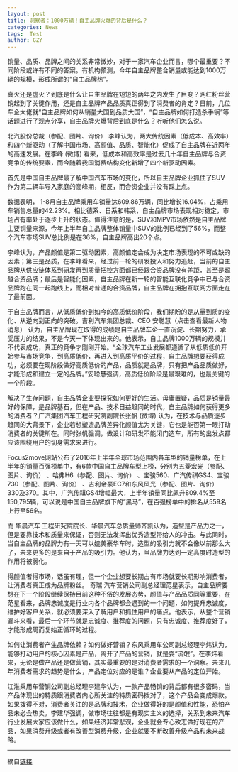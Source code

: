 ```yaml
---
layout: post
title: 洞察者：1000万辆！自主品牌火爆的背后是什么？
categories: News
tags:  Test
author: GZY
---
```


销量、品质、品牌之间的关系非常微妙，对于一家汽车企业而言，哪个最重要？不同阶段或许有不同的答案。有机构预测，今年自主品牌整合销量或能达到1000万辆的规模，形成所谓的“自主品牌热”。

真火还是虚火？到底是什么让自主品牌在短短的两年之内发生了巨变？网红粉丝营销起到了关键作用，还是自主品牌产品品质真正得到了消费者的肯定？日前，几位车企大佬就“自主品牌如何从销量大国到品质大国”，“自主品牌如何打造杀手锏”等话题进行了观点分享，自主品牌火爆背后到底是什么？听听他们怎么说。

北汽股份总裁（参配、图片、询价） 李峰认为，两大传统因素（低成本、高效率）和四个新驱动（了解中国市场、高颜值、品质、智能化）促成了自主品牌在近两年的高速发展。在李峰 (微博) 看来，低成本和高效率是过去几十年自主品牌与合资竞争的传统要素，而今随着我国消费结构变化新增了四个新驱动因素。

首先是中国自主品牌最了解中国汽车市场的变化，所以自主品牌企业抓住了SUV作为第二辆车导入家庭的高峰期，相反，而合资企业并没有踩上点。

数据表明， 1-8月自主品牌乘用车销量达609.86万辆，同比增长16.04%，占乘用车销售总量的42.23%。相比德系、日系和韩系，自主品牌市场表现相对稳定，市场占有率处于逐步上升的状态。值得注意的是，SUV和MPV市场依然是自主品牌主要销量来源，今年上半年自主品牌整体销量中SUV的比例已经到了56%，而整个汽车市场SUV总比例是在36%，自主品牌高出20个点。

李峰认为，产品颜值是第二驱动因素，高颜值定会成为决定市场表现的不可或缺的因素；第三是品质，在李峰看来，经过前一轮的研发投入和努力追赶，当前的自主品牌从供应链体系到研发再到质量把控方面都已经跟合资品牌没有差距，甚至是超越合资品牌；最后是智能化因素，自主品牌在新一轮的智能互联化竞争中已与合资品牌跑在同一起跑线上，而相对普通的合资品牌，自主品牌在拥抱互联网方面走在了最前面。

于自主品牌而言，从低质低价到如今的高质低价阶段，我们期盼的是从量到质的变化、从逆向到正向的突破。吉利汽车集团总裁、CEO 安聪慧（点击查看最新人物消息） 认为，自主品牌现在取得的成绩是自主品牌车企一直沉淀、长期努力，承受压力的结果，不是今天一下体现出来的。他表示，自主品牌1000万辆的规模并不代表成功，真正的竞争才刚刚开始。“全球汽车工业发展都遵循了从低质低价开始参与市场竞争，到高质低价，再进入到高质平价的过程，自主品牌想要获得成功，必须要在现阶段做好高质低价的产品，品质就是品牌，只有把产品品质做好，才能形成和建立一定的品牌。”安聪慧强调，高质低价阶段是最艰难的，也最关键的一个阶段。

解决了生存问题，自主品牌企业要探究如何更好的生活。毋庸置疑，品质是销量最好的保障，是品牌基石，但在产品、技术日益趋同的时代，自主品牌如何获得更多的消费者？广汽集团汽车工程研究院副院长张帆 (微博) 认为，在技术与品质逐步趋同的大背景下，企业若想塑造品牌差异化颜值尤为关键，它也是能否第一眼打动消费者的关键所在。同时张帆强调，做设计和研发不能闭门造车，所有的出发点都应该围绕用户的切身需求来进行。

Focus2move网站公布了2016年上半年全球市场范围内各车型的销量榜单，在上半年的销量百强榜单中，有6款中国自主品牌车型上榜，分别为五菱宏光（参配、图片、询价） 、哈弗H6（参配、图片、询价） 、宝骏560、广汽传祺GS4、宝骏730（参配、图片、询价） 、吉利帝豪EC7和东风风光（参配、图片、询价） 330及370。其中，广汽传祺GS4增幅最大，上半年销量同比飙升809.4%至150,795辆，可以说是中国自主品牌旗下的“黑马”，在百强榜单中的排名从559名上行至56名。

而 华晨汽车 工程研究院院长、华晨汽车总质量师齐凯认为，造型是产品力之一，但是要靠技术和质量来保证，否则无法发挥出优秀造型带给人的冲击。与此同时，当自主品牌的品牌力有一天可以媲美豪华车时，造型的吸引力就不会像以前那么大了，未来更多的是来自于产品的吸引力。他认为，当品牌力达到一定高度时造型的作用将被弱化。

得颜值者得市场，话虽有理，但一个企业想要长期占有市场就要长期影响消费者，让消费者真正成为品牌粉丝。 奇瑞 汽车营销公司副总经理范星表示，自主品牌要想在下一个阶段继续保持目前这种不俗的发展态势，颜值与产品品质同等重要，在范星看来，品牌忠诚度是行业内各个品牌都会遇到的一个问题，如何提升忠诚度，维护好客户关系，就必须要深入了解用户和抓住用户的痛点。他表示，从整个营销漏斗来看，最后一个环节就是忠诚度、推荐度的问题，只有忠诚度、推荐度好了，才能形成周而复始正循环的过程。

如何让消费者产生品牌依赖？如何做好营销？东风乘用车公司副总经理李炜认为，能够打动用户的核心因素是产品，离开了产品的营销，就是耍“流氓”。在李炜看来，无论是做产品还是做营销，其实最重要的是对消费者需求的一个洞察。未来几年消费者需求的趋势是什么，产品定位对应的是谁？企业要从产品的定位开始。

江淮乘用车营销公司副总经理李建华认为，一款产品畅销的背后都有很多密码，当产品体现出的特质跟消费者内心所关注的特质密码拨对了，这个产品会变成爆款。如果拨得不对，消费者关注的是品牌和技术，企业做得好的是颜值和性能，恐怕产品未必会热卖。李建华强调，做市场往往都是有现实主义的选择，关系到未来汽车行业发展大家应该做什么，如果经济非常悲观，企业就会专心致志做好现在的产品，如果消费升级或者有改善型消费升级，企业就要不断改善升级产品和未来战略。

*****

摘自[链接](http://auto.qq.com/a/20160928/008754.htm)